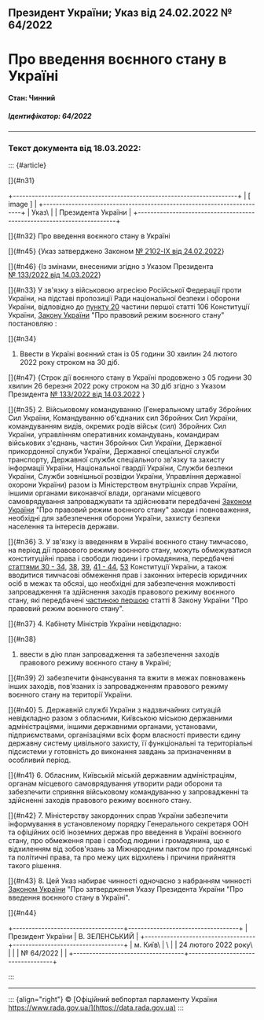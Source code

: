 ## Президент України; Указ від 24.02.2022 № 64/2022

# Про введення воєнного стану в Україні

#### Стан: Чинний

##### Ідентифікатор: 64/2022

------------------------------------------------------------------------

### Текст документа від 18.03.2022:

::: {#article}
<div>

[]{#n31}

+-----------------------------------------------------------------------+
| \[ image \]                                                           |
+-----------------------------------------------------------------------+
| Указ\                                                                 |
| Президента України                                                    |
+-----------------------------------------------------------------------+

</div>

[]{#n32}
Про введення воєнного стану в Україні

[]{#n45}
{Указ затверджено Законом [№ 2102-IX від 24.02.2022](/go/2102-20)}

[]{#n46}
{Із змінами, внесеними згідно з Указом Президента\
[№ 133/2022 від 14.03.2022](/go/133/2022)}

[]{#n33}
У зв\'язку з військовою агресією Російської Федерації проти України, на підставі пропозиції Ради національної безпеки і оборони України, відповідно до [пункту 20](/go/254%D0%BA/96-%D0%B2%D1%80) частини першої статті 106 Конституції України, [Закону України](/go/389-19) \"Про правовий режим воєнного стану\" постановляю :

[]{#n34}
1. Ввести в Україні воєнний стан із 05 години 30 хвилин 24 лютого 2022 року строком на 30 діб.

[]{#n47}
{Строк дії воєнного стану в Україні продовжено з 05 години 30 хвилин 26 березня 2022 року строком на 30 діб згідно з Указом Президента [№ 133/2022 від 14.03.2022](/go/133/2022) }

[]{#n35}
2. Військовому командуванню (Генеральному штабу Збройних Сил України, Командуванню об\'єднаних сил Збройних Сил України, командуванням видів, окремих родів військ (сил) Збройних Сил України, управлінням оперативних командувань, командирам військових з\'єднань, частин Збройних Сил України, Державної прикордонної служби України, Державної спеціальної служби транспорту, Державної служби спеціального зв\'язку та захисту інформації України, Національної гвардії України, Служби безпеки України, Служби зовнішньої розвідки України, Управління державної охорони України) разом із Міністерством внутрішніх справ України, іншими органами виконавчої влади, органами місцевого самоврядування запроваджувати та здійснювати передбачені [Законом України](/go/389-19) \"Про правовий режим воєнного стану\" заходи і повноваження, необхідні для забезпечення оборони України, захисту безпеки населення та інтересів держави.

[]{#n36}
3. У зв\'язку із введенням в Україні воєнного стану тимчасово, на період дії правового режиму воєнного стану, можуть обмежуватися конституційні права і свободи людини і громадянина, передбачені [статтями 30 - 34](/go/254%D0%BA/96-%D0%B2%D1%80), [38](/go/254%D0%BA/96-%D0%B2%D1%80), [39](/go/254%D0%BA/96-%D0%B2%D1%80), [41 - 44](/go/254%D0%BA/96-%D0%B2%D1%80), [53](/go/254%D0%BA/96-%D0%B2%D1%80) Конституції України, а також вводитися тимчасові обмеження прав і законних інтересів юридичних осіб в межах та обсязі, що необхідні для забезпечення можливості запровадження та здійснення заходів правового режиму воєнного стану, які передбачені [частиною першою](/go/389-19) статті 8 Закону України \"Про правовий режим воєнного стану\".

[]{#n37}
4. Кабінету Міністрів України невідкладно:

[]{#n38}
1) ввести в дію план запровадження та забезпечення заходів правового режиму воєнного стану в Україні;

[]{#n39}
2) забезпечити фінансування та вжити в межах повноважень інших заходів, пов\'язаних із запровадженням правового режиму воєнного стану на території України.

[]{#n40}
5. Державній службі України з надзвичайних ситуацій невідкладно разом з обласними, Київською міською державними адміністраціями, іншими державними органами, установами, підприємствами, організаціями всіх форм власності привести єдину державну систему цивільного захисту, її функціональні та територіальні підсистеми у готовність до виконання завдань за призначенням в особливий період.

[]{#n41}
6. Обласним, Київській міській державним адміністраціям, органам місцевого самоврядування утворити ради оборони та забезпечити сприяння військовому командуванню у запровадженні та здійсненні заходів правового режиму воєнного стану.

[]{#n42}
7. Міністерству закордонних справ України забезпечити інформування в установленому порядку Генерального секретаря ООН та офіційних осіб іноземних держав про введення в Україні воєнного стану, про обмеження прав і свобод людини і громадянина, що є відхиленням від зобов\'язань за Міжнародним пактом про громадянські та політичні права, та про межу цих відхилень і причини прийняття такого рішення.

[]{#n43}
8. Цей Указ набирає чинності одночасно з набранням чинності [Законом України](/go/2102-20) \"Про затвердження Указу Президента України \"Про введення воєнного стану в Україні\".

<div>

[]{#n44}

+-----------------------------------+-----------------------------------+
| Президент України                 | В. ЗЕЛЕНСЬКИЙ                     |
+-----------------------------------+-----------------------------------+
| м. Київ\                          | \                                 |
| 24 лютого 2022 року\              |                                   |
| № 64/2022                         |                                   |
+-----------------------------------+-----------------------------------+

</div>
:::

------------------------------------------------------------------------

::: {align="right"}
© [Офіційний вебпортал парламенту України\
https://www.rada.gov.ua/](https://data.rada.gov.ua)
:::
